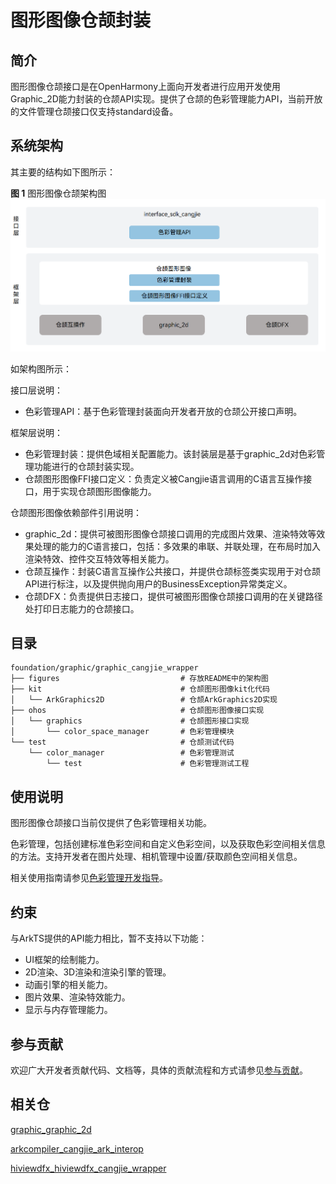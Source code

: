 # 图形图像仓颉封装

## 简介

图形图像仓颉接口是在OpenHarmony上面向开发者进行应用开发使用Graphic_2D能力封装的仓颉API实现。提供了仓颉的色彩管理能力API，当前开放的文件管理仓颉接口仅支持standard设备。

## 系统架构

其主要的结构如下图所示：

**图 1**  图形图像仓颉架构图
![图形图像仓颉接口](figures/graphic_cangjie_wrapper_architecture_zh.png)

如架构图所示：

接口层说明：

- 色彩管理API：基于色彩管理封装面向开发者开放的仓颉公开接口声明。

框架层说明：

- 色彩管理封装：提供色域相关配置能力。该封装层是基于graphic_2d对色彩管理功能进行的仓颉封装实现。
- 仓颉图形图像FFI接口定义：负责定义被Cangjie语言调用的C语言互操作接口，用于实现仓颉图形图像能力。

仓颉图形图像依赖部件引用说明：

- graphic_2d：提供可被图形图像仓颉接口调用的完成图片效果、渲染特效等效果处理的能力的C语言接口，包括：多效果的串联、并联处理，在布局时加入渲染特效、控件交互特效等相关能力。
- 仓颉互操作：封装C语言互操作公共接口，并提供仓颉标签类实现用于对仓颉API进行标注，以及提供抛向用户的BusinessException异常类定义。
- 仓颉DFX：负责提供日志接口，提供可被图形图像仓颉接口调用的在关键路径处打印日志能力的仓颉接口。

## 目录

```
foundation/graphic/graphic_cangjie_wrapper
├── figures                           # 存放README中的架构图
├── kit                               # 仓颉图形图像kit化代码
│   └── ArkGraphics2D                 # 仓颉ArkGraphics2D实现
├── ohos                              # 仓颉图形图像接口实现
│   └── graphics                      # 仓颉图形接口实现
│       └── color_space_manager       # 色彩管理模块
└── test                              # 仓颉测试代码
    └── color_manager                 # 色彩管理测试
        └── test                      # 色彩管理测试工程
```

## 使用说明

图形图像仓颉接口当前仅提供了色彩管理相关功能。

色彩管理，包括创建标准色彩空间和自定义色彩空间，以及获取色彩空间相关信息的方法。支持开发者在图片处理、相机管理中设置/获取颜色空间相关信息。

相关使用指南请参见[色彩管理开发指导](https://gitcode.com/openharmony-sig/arkcompiler_cangjie_ark_interop/blob/master/doc/Dev_Guide/source_zh_cn/graphics/cj-color-manager-development-guide.md)。

## 约束

与ArkTS提供的API能力相比，暂不支持以下功能：

- UI框架的绘制能力。
- 2D渲染、3D渲染和渲染引擎的管理。
- 动画引擎的相关能力。
- 图片效果、渲染特效能力。
- 显示与内存管理能力。

## 参与贡献

欢迎广大开发者贡献代码、文档等，具体的贡献流程和方式请参见[参与贡献](https://gitcode.com/openharmony/docs/blob/master/zh-cn/contribute/%E5%8F%82%E4%B8%8E%E8%B4%A1%E7%8C%AE.md)。

## 相关仓

[graphic_graphic_2d](https://gitcode.com/openharmony/graphic_graphic_2d/blob/master/README_zh.md)

[arkcompiler_cangjie_ark_interop](https://gitcode.com/openharmony-sig/arkcompiler_cangjie_ark_interop/blob/master/README_zh.md)

[hiviewdfx_hiviewdfx_cangjie_wrapper](https://gitcode.com/openharmony-sig/hiviewdfx_hiviewdfx_cangjie_wrapper/blob/master/README_zh.md)